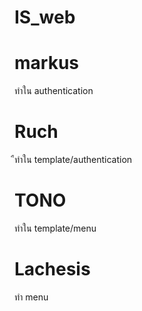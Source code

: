 # IS_web

# markus
ทำใน authentication

# Ruch
ืทำใน template/authentication

# TONO

ทำใน template/menu

# Lachesis

ทำ menu